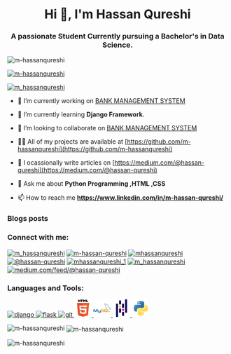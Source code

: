 <h1 align="center">Hi 👋, I'm Hassan Qureshi</h1>
<h3 align="center">A passionate Student Currently pursuing a Bachelor's in Data Science.</h3>

<p align="left"> <img src="https://komarev.com/ghpvc/?username=m-hassanqureshi&label=Profile%20views&color=0e75b6&style=flat" alt="m-hassanqureshi" /> </p>

<p align="left"> <a href="https://github.com/ryo-ma/github-profile-trophy"><img src="https://github-profile-trophy.vercel.app/?username=m-hassanqureshi" alt="m-hassanqureshi" /></a> </p>

<p align="left"> <a href="https://twitter.com/m_hassanqureshi" target="blank"><img src="https://img.shields.io/twitter/follow/m_hassanqureshi?logo=twitter&style=for-the-badge" alt="m_hassanqureshi" /></a> </p>

- 🔭 I’m currently working on [BANK MANAGEMENT SYSTEM](https://github.com/m-hassanqureshi/banking-management-system)

- 🌱 I’m currently learning **Django Framework.**

- 👯 I’m looking to collaborate on [BANK MANAGEMENT SYSTEM](https://github.com/m-hassanqureshi/banking-management-system)

- 👨‍💻 All of my projects are available at [https://github.com/m-hassanqureshi](https://github.com/m-hassanqureshi)

- 📝 I ocassionally write articles on [https://medium.com/@hassan-qureshi](https://medium.com/@hassan-qureshi)

- 💬 Ask me about **Python Programming ,HTML ,CSS**

- 📫 How to reach me **https://www.linkedin.com/in/m-hassan-qureshi/**

### Blogs posts
<!-- BLOG-POST-LIST:START -->
<!-- BLOG-POST-LIST:END -->

<h3 align="left">Connect with me:</h3>
<p align="left">
<a href="https://twitter.com/m_hassanqureshi" target="blank"><img align="center" src="https://raw.githubusercontent.com/rahuldkjain/github-profile-readme-generator/master/src/images/icons/Social/twitter.svg" alt="m_hassanqureshi" height="30" width="40" /></a>
<a href="https://linkedin.com/in/m-hassan-qureshi" target="blank"><img align="center" src="https://raw.githubusercontent.com/rahuldkjain/github-profile-readme-generator/master/src/images/icons/Social/linked-in-alt.svg" alt="m-hassan-qureshi" height="30" width="40" /></a>
<a href="https://kaggle.com/mhassanqureshi" target="blank"><img align="center" src="https://raw.githubusercontent.com/rahuldkjain/github-profile-readme-generator/master/src/images/icons/Social/kaggle.svg" alt="mhassanqureshi" height="30" width="40" /></a>
<a href="https://medium.com/@hassan-qureshi" target="blank"><img align="center" src="https://raw.githubusercontent.com/rahuldkjain/github-profile-readme-generator/master/src/images/icons/Social/medium.svg" alt="@hassan-qureshi" height="30" width="40" /></a>
<a href="https://www.hackerrank.com/mhassanqureshi_1" target="blank"><img align="center" src="https://raw.githubusercontent.com/rahuldkjain/github-profile-readme-generator/master/src/images/icons/Social/hackerrank.svg" alt="mhassanqureshi_1" height="30" width="40" /></a>
<a href="https://www.leetcode.com/m_hassanqureshi" target="blank"><img align="center" src="https://raw.githubusercontent.com/rahuldkjain/github-profile-readme-generator/master/src/images/icons/Social/leet-code.svg" alt="m_hassanqureshi" height="30" width="40" /></a>
<a href="/medium.com/feed/@hassan-qureshi" target="blank"><img align="center" src="https://raw.githubusercontent.com/rahuldkjain/github-profile-readme-generator/master/src/images/icons/Social/rss.svg" alt="medium.com/feed/@hassan-qureshi" height="30" width="40" /></a>
</p>

<h3 align="left">Languages and Tools:</h3>
<p align="left"> <a href="https://www.djangoproject.com/" target="_blank" rel="noreferrer"> <img src="https://cdn.worldvectorlogo.com/logos/django.svg" alt="django" width="40" height="40"/> </a> <a href="https://flask.palletsprojects.com/" target="_blank" rel="noreferrer"> <img src="https://www.vectorlogo.zone/logos/pocoo_flask/pocoo_flask-icon.svg" alt="flask" width="40" height="40"/> </a> <a href="https://git-scm.com/" target="_blank" rel="noreferrer"> <img src="https://www.vectorlogo.zone/logos/git-scm/git-scm-icon.svg" alt="git" width="40" height="40"/> </a> <a href="https://www.w3.org/html/" target="_blank" rel="noreferrer"> <img src="https://raw.githubusercontent.com/devicons/devicon/master/icons/html5/html5-original-wordmark.svg" alt="html5" width="40" height="40"/> </a> <a href="https://www.mysql.com/" target="_blank" rel="noreferrer"> <img src="https://raw.githubusercontent.com/devicons/devicon/master/icons/mysql/mysql-original-wordmark.svg" alt="mysql" width="40" height="40"/> </a> <a href="https://pandas.pydata.org/" target="_blank" rel="noreferrer"> <img src="https://raw.githubusercontent.com/devicons/devicon/2ae2a900d2f041da66e950e4d48052658d850630/icons/pandas/pandas-original.svg" alt="pandas" width="40" height="40"/> </a> <a href="https://www.python.org" target="_blank" rel="noreferrer"> <img src="https://raw.githubusercontent.com/devicons/devicon/master/icons/python/python-original.svg" alt="python" width="40" height="40"/> </a> </p>

<p><img align="left" src="https://github-readme-stats.vercel.app/api/top-langs?username=m-hassanqureshi&show_icons=true&locale=en&layout=compact" alt="m-hassanqureshi" /></p>

<p>&nbsp;<img align="center" src="https://github-readme-stats.vercel.app/api?username=m-hassanqureshi&show_icons=true&locale=en" alt="m-hassanqureshi" /></p>

<p><img align="center" src="https://github-readme-streak-stats.herokuapp.com/?user=m-hassanqureshi&" alt="m-hassanqureshi" /></p>
